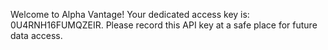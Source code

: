 Welcome to Alpha Vantage! Your dedicated access key is: 0U4RNH16FUMQZEIR. Please record this API key at a safe place for future data access.
